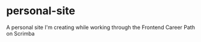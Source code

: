 # personal-site
 A personal site I'm creating while working through the Frontend Career Path on Scrimba

